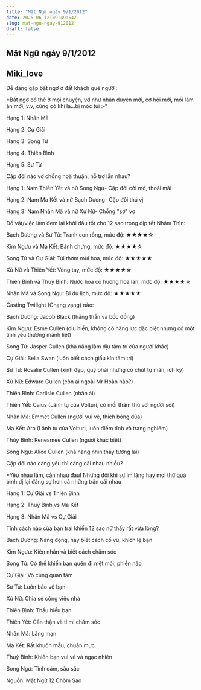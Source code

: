 ```yaml
---
title: "Mật Ngữ ngày 9/1/2012"
date: 2025-06-12T09:49:54Z
slug: mat-ngu-ngay-912012
draft: false
---
```


## Mật Ngữ ngày 9/1/2012

## Miki_love

‎Dễ dàng gặp bất ngờ ở đất khách quê người:

*Bất ngờ có thể ở mọi chuyện, vd như nhân duyên mới, cơ hội mới, mối làm ăn mới, v.v, cũng có khi là…bị móc túi :-“

Hạng 1: Nhân Mã

Hạng 2: Cự Giải

Hạng 3: Song Tử

Hạng 4: Thiên Bình

Hạng 5: Sư Tử

‎Cặp đôi nào vợ chồng hoà thuận, hỗ trợ lẫn nhau?




Hạng 1: Nam Thiên Yết và nữ Song Ngư- Cặp đôi cởi mở, thoải mái

Hạng 2: Nam Ma Kết và nữ Bạch Dương- Cặp đôi thú vị

Hạng 3: Nam Nhân Mã và nữ Xử Nữ- Chồng "sợ" vợ

‎Đồ vật/việc làm đem lại khởi đầu tốt cho 12 sao trong dịp tết Nhâm Thìn:



Bạch Dương và Sư Tử: Tranh con rồng, mức độ: ★★★★☆

Kim Ngưu và Ma Kết: Bánh chưng, mức độ: ★★★★☆

Song Tử và Cự Giải: Túi thơm mùi hoa, mức độ: ★★★★★

Xử Nữ và Thiên Yết: Vòng tay, mức độ: ★★★★☆ 

Thiên Bình và Thuỷ Bình: Nước hoa có hương hoa lan, mức độ: ★★★★☆

Nhân Mã và Song Ngư: Đi du lịch, mức độ: ★★★★★

‎Casting Twilight (Chạng vạng) nào:



Bạch Dương: Jacob Black (thẳng thắn và bốc đồng)

Kim Ngưu: Esme Cullen (dịu hiền, không có năng lực đặc biệt nhưng có một tình yêu thương mãnh liệt)

Song Tử: Jasper Cullen (khả năng làm dịu tâm trí của người khác)

Cự Giải: Bella Swan (luôn biết cách giấu kín tâm trí)

Sư Tử: Rosalie Cullen (xinh đẹp, quý phái nhưng có chút tự mãn, ích kỷ)

Xử Nữ: Edward Cullen (còn ai ngoài Mr Hoàn hảo?)

Thiên Bình: Carlisle Cullen (nhân ái)

Thiên Yết: Caius (Lãnh tụ của Volturi, có mối thâm thù với người sói)

Nhân Mã: Emmet Cullen (người vui vẻ, thích bông đùa)

Ma Kết: Aro (Lãnh tụ của Volturi, luôn điềm tĩnh và trang nghiêm)

Thủy Bình: Renesmee Cullen (người khác biệt)

Song Ngư: Alice Cullen (khả năng nhìn thấy tương lai)

‎Cặp đôi nào càng yêu thì càng cãi nhau nhiều?



*Yêu nhau lắm, cắn nhau đau! Nhưng đôi khi sự im lặng hay mọi thứ quá bình dị lại đáng sợ hơn cả những trận cãi nhau

Hạng 1: Cự Giải vs Thiên Bình 

Hạng 2: Thuỷ Bình vs Ma Kết 

Hạng 3: Nhân Mã vs Cự Giải

‎Tính cách nào của bạn trai khiến 12 sao nữ thấy rất vừa lòng?


Bạch Dương: Năng động, hay biết cách cổ vũ, khích lệ bạn

Kim Ngưu: Kiên nhẫn và biết cách chăm sóc 

Song Tử: Có thể khiến bạn quên đi mệt mỏi, phiền não

Cự Giải: Vô cùng quan tâm

Sư Tử: Luôn bảo vệ bạn

Xử Nữ: Chia sẻ công việc nhà

Thiên Bình: Thấu hiểu bạn

Thiên Yết: Cẩn thận và tỉ mỉ chăm sóc

Nhân Mã: Lãng mạn

Ma Kết: Rất khuôn mẫu, chuẩn mực

Thuỷ Bình: Khiến bạn vui vẻ và ngạc nhiên

Song Ngư: Tình cảm, sâu sắc

Nguồn: Mật Ngữ 12 Chòm Sao